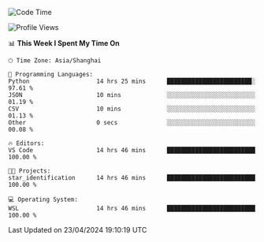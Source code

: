 <!--START_SECTION:waka-->
![Code Time](http://img.shields.io/badge/Code%20Time-1%2C636%20hrs%2030%20mins-blue)

![Profile Views](http://img.shields.io/badge/Profile%20Views-9-blue)

📊 **This Week I Spent My Time On** 

```text
🕑︎ Time Zone: Asia/Shanghai

💬 Programming Languages: 
Python                   14 hrs 25 mins      ████████████████████████░   97.61 % 
JSON                     10 mins             ░░░░░░░░░░░░░░░░░░░░░░░░░   01.19 % 
CSV                      10 mins             ░░░░░░░░░░░░░░░░░░░░░░░░░   01.13 % 
Other                    0 secs              ░░░░░░░░░░░░░░░░░░░░░░░░░   00.08 % 

🔥 Editors: 
VS Code                  14 hrs 46 mins      █████████████████████████   100.00 % 

🐱‍💻 Projects: 
star_identification      14 hrs 46 mins      █████████████████████████   100.00 % 

💻 Operating System: 
WSL                      14 hrs 46 mins      █████████████████████████   100.00 % 
```


 Last Updated on 23/04/2024 19:10:19 UTC
<!--END_SECTION:waka-->